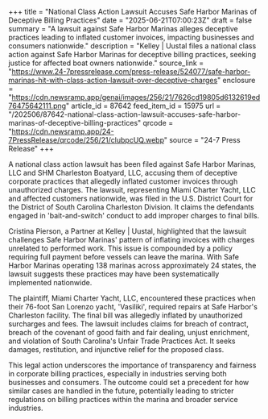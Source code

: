 +++
title = "National Class Action Lawsuit Accuses Safe Harbor Marinas of Deceptive Billing Practices"
date = "2025-06-21T07:00:23Z"
draft = false
summary = "A lawsuit against Safe Harbor Marinas alleges deceptive practices leading to inflated customer invoices, impacting businesses and consumers nationwide."
description = "Kelley | Uustal files a national class action against Safe Harbor Marinas for deceptive billing practices, seeking justice for affected boat owners nationwide."
source_link = "https://www.24-7pressrelease.com/press-release/524077/safe-harbor-marinas-hit-with-class-action-lawsuit-over-deceptive-charges"
enclosure = "https://cdn.newsramp.app/genai/images/256/21/7626cd19805d6132619ed76475642111.png"
article_id = 87642
feed_item_id = 15975
url = "/202506/87642-national-class-action-lawsuit-accuses-safe-harbor-marinas-of-deceptive-billing-practices"
qrcode = "https://cdn.newsramp.app/24-7PressRelease/qrcode/256/21/clubpcUQ.webp"
source = "24-7 Press Release"
+++

<p>A national class action lawsuit has been filed against Safe Harbor Marinas, LLC and SHM Charleston Boatyard, LLC, accusing them of deceptive corporate practices that allegedly inflated customer invoices through unauthorized charges. The lawsuit, representing Miami Charter Yacht, LLC and affected customers nationwide, was filed in the U.S. District Court for the District of South Carolina Charleston Division. It claims the defendants engaged in 'bait-and-switch' conduct to add improper charges to final bills.</p><p>Cristina Pierson, a Partner at Kelley | Uustal, highlighted that the lawsuit challenges Safe Harbor Marinas' pattern of inflating invoices with charges unrelated to performed work. This issue is compounded by a policy requiring full payment before vessels can leave the marina. With Safe Harbor Marinas operating 138 marinas across approximately 24 states, the lawsuit suggests these practices may have been systematically implemented nationwide.</p><p>The plaintiff, Miami Charter Yacht, LLC, encountered these practices when their 76-foot San Lorenzo yacht, 'Vasiliki', required repairs at Safe Harbor's Charleston facility. The final bill was allegedly inflated by unauthorized surcharges and fees. The lawsuit includes claims for breach of contract, breach of the covenant of good faith and fair dealing, unjust enrichment, and violation of South Carolina's Unfair Trade Practices Act. It seeks damages, restitution, and injunctive relief for the proposed class.</p><p>This legal action underscores the importance of transparency and fairness in corporate billing practices, especially in industries serving both businesses and consumers. The outcome could set a precedent for how similar cases are handled in the future, potentially leading to stricter regulations on billing practices within the marina and broader service industries.</p>